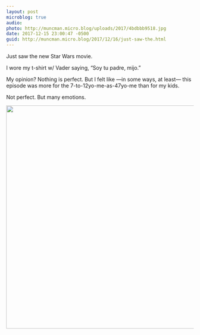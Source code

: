 ```yaml
---
layout: post
microblog: true
audio: 
photo: http://muncman.micro.blog/uploads/2017/4bdbbb9518.jpg
date: 2017-12-15 23:00:47 -0500
guid: http://muncman.micro.blog/2017/12/16/just-saw-the.html
---
```

Just saw the new Star Wars movie. 

I wore my t-shirt w/ Vader saying, “Soy tu padre, mijo.” 

My opinion? Nothing is perfect. But I felt like —in some ways, at least— this episode was more for the 7-to-12yo-me-as-47yo-me than for my kids. 

Not perfect. But many emotions. 

<img src="http://muncman.micro.blog/uploads/2017/4bdbbb9518.jpg" width="600" height="600" />
